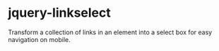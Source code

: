 jquery-linkselect
=================

Transform a collection of links in an element into a select box for easy navigation on mobile.